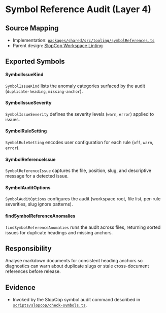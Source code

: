 # Symbol Reference Audit (Layer 4)

## Source Mapping
- Implementation: [`packages/shared/src/tooling/symbolReferences.ts`](../../../packages/shared/src/tooling/symbolReferences.ts)
- Parent design: [SlopCop Workspace Linting](../../layer-3/slopcop.mdmd.md)

## Exported Symbols

#### SymbolIssueKind
`SymbolIssueKind` lists the anomaly categories surfaced by the audit (`duplicate-heading`, `missing-anchor`).

#### SymbolIssueSeverity
`SymbolIssueSeverity` defines the severity levels (`warn`, `error`) applied to issues.

#### SymbolRuleSetting
`SymbolRuleSetting` encodes user configuration for each rule (`off`, `warn`, `error`).

#### SymbolReferenceIssue
`SymbolReferenceIssue` captures the file, position, slug, and descriptive message for a detected issue.

#### SymbolAuditOptions
`SymbolAuditOptions` configures the audit (workspace root, file list, per-rule severities, slug ignore patterns).

#### findSymbolReferenceAnomalies
`findSymbolReferenceAnomalies` runs the audit across files, returning sorted issues for duplicate headings and missing anchors.

## Responsibility
Analyse markdown documents for consistent heading anchors so diagnostics can warn about duplicate slugs or stale cross-document references before release.

## Evidence
- Invoked by the SlopCop symbol audit command described in [`scripts/slopcop/check-symbols.ts`](../../../scripts/slopcop/check-symbols.ts).
